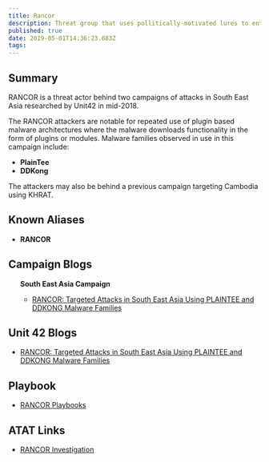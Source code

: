 ```yaml
---
title: Rancor
description: Threat group that uses pollitically-motivated lures to entice victims. 
published: true
date: 2019-05-01T14:36:23.683Z
tags: 
---
```


<h2>Summary</h2>

<p>
RANCOR is a threat actor behind two campaigns of attacks in South East Asia researched by Unit42 in mid-2018.

The RANCOR attackers are notable for repeated use of plugin based malware architectures where the malware downloads functionality in the form of plugins or modules. Malware families observed in use in this campaign include:

  * <b>PlainTee</b>
  * <b>DDKong</b>

The attackers may also be behind a previous campaign targeting Cambodia using KHRAT.</p>


<h2>Known Aliases</h2>
<b>
<ul>
 
  <li>RANCOR</li> 
</ul>
  </b>

<h2>Campaign Blogs</h2>
<ul>
  <b>South East Asia Campaign</b>
  <ul>
      <li><a href='https://unit42.paloaltonetworks.com/unit42-rancor-targeted-attacks-south-east-asia-using-plaintee-ddkong-malware-families/'> RANCOR: Targeted Attacks in South East Asia Using PLAINTEE and DDKONG Malware Families</a></li> 
    
 
 </ul>
  </ul>
<h2>Unit 42 Blogs </h2>
  
<ul>
  <li><a href='https://unit42.paloaltonetworks.com/unit42-rancor-targeted-attacks-south-east-asia-using-plaintee-ddkong-malware-families/'>RANCOR: Targeted Attacks in South East Asia Using PLAINTEE and DDKONG Malware Families</a></li> 

 
</ul>

<h2>Playbook</h2>
<ul>

  <li><a href='https://pan-unit42.github.io/playbook_viewer/'>RANCOR Playbooks</a></li>

  </ul>
<h2> ATAT Links</h2>
<ul>
   <li><a href='https://atat.unit42.org/investigation/edit/14ce07a15feb4f8ebe01bbf52e22b0ee'>RANCOR Investigation</a></li>
</ul>
